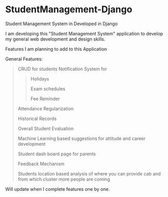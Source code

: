 # StudentManagement-Django
Student Management System in Developed in Django

I am developing this "Student Management System" application to develop my general web development and design skills.

Features I am planning to add to this Application

General Features:	
> CRUD for students 
> Notification System for 
>> Holidays
>> 
>> Exam schedules
>>  
>> Fee Reminder
>> 
> Attendance Regularization
> 
> Historical Records
> 
> Overall Student Evaluation
> 
> Machine Learning based suggestions for attitude and career development
>
>  Student dash board page for parents
>  
>  Feedback Mechanism
>
>  Students location based analysis of where you can provide cab and from which cluster more people are coming

Will update when I complete features one by one.
